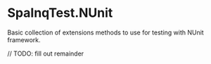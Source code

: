 # SpaInqTest.NUnit

Basic collection of extensions methods to use for testing with NUnit framework.

// TODO: fill out remainder
